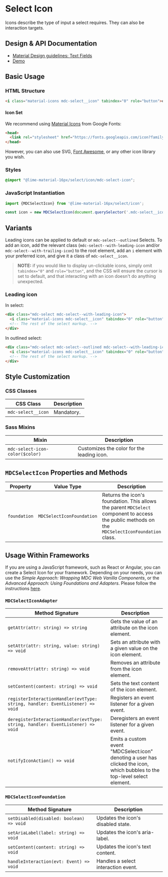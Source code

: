 <!--docs:
title: "Select Icon"
layout: detail
section: components
excerpt: "Icons describe the type of input a select requires"
iconId: text_field
path: /catalog/input-controls/select/icon/
-->

# Select Icon

Icons describe the type of input a select requires. They can also be interaction targets.

## Design & API Documentation

<ul class="icon-list">
  <li class="icon-list-item icon-list-item--spec">
    <a href="https://material.io/go/design-text-fields">Material Design guidelines: Text Fields</a>
  </li>
  <li class="icon-list-item icon-list-item--link">
    <a href="https://material-components.github.io/material-components-web-catalog/#/component/select">Demo</a>
  </li>
</ul>

## Basic Usage

### HTML Structure

```html
<i class="material-icons mdc-select__icon" tabindex="0" role="button">event</i>
```

#### Icon Set

We recommend using [Material Icons](https://material.io/tools/icons/) from Google Fonts:

```html
<head>
  <link rel="stylesheet" href="https://fonts.googleapis.com/icon?family=Material+Icons">
</head>
```

However, you can also use SVG, [Font Awesome](https://fontawesome.com/), or any other icon library you wish.

### Styles

```scss
@import "@lime-material-16px/select/icon/mdc-select-icon";
```

### JavaScript Instantiation

```js
import {MDCSelectIcon} from '@lime-material-16px/select/icon';

const icon = new MDCSelectIcon(document.querySelector('.mdc-select__icon'));
```

## Variants

Leading icons can be applied to default or `mdc-select--outlined` Selects. To add an icon, add the relevant class (`mdc-select--with-leading-icon` and/or `mdc-select--with-trailing-icon`) to the root element, add an `i` element with your preferred icon, and give it a class of `mdc-select__icon`.

> **NOTE:** if you would like to display un-clickable icons, simply omit `tabindex="0"` and `role="button"`, and the CSS will ensure the cursor is set to default, and that interacting with an icon doesn't do anything unexpected.

### Leading icon

In select:

```html
<div class="mdc-select mdc-select--with-leading-icon">
  <i class="material-icons mdc-select__icon" tabindex="0" role="button">event</i>
  <!-- The rest of the select markup. -->
</div>
```

In outlined select:

```html
<div class="mdc-select mdc-select--outlined mdc-select--with-leading-icon">
  <i class="material-icons mdc-select__icon" tabindex="0" role="button">event</i>
  <!-- The rest of the select markup. -->
</div>
```

## Style Customization

### CSS Classes

CSS Class | Description
--- | ---
`mdc-select__icon` | Mandatory.

### Sass Mixins

Mixin | Description
--- | ---
`mdc-select-icon-color($color)` | Customizes the color for the leading icon.

## `MDCSelectIcon` Properties and Methods

Property | Value Type | Description
--- | --- | ---
`foundation` | `MDCSelectIconFoundation` | Returns the icon's foundation. This allows the parent `MDCSelect` component to access the public methods on the `MDCSelectIconFoundation` class.

## Usage Within Frameworks

If you are using a JavaScript framework, such as React or Angular, you can create a Select Icon for your framework. Depending on your needs, you can use the _Simple Approach: Wrapping MDC Web Vanilla Components_, or the _Advanced Approach: Using Foundations and Adapters_. Please follow the instructions [here](../../../docs/integrating-into-frameworks.md).

### `MDCSelectIconAdapter`

Method Signature | Description
--- | ---
`getAttr(attr: string) => string` | Gets the value of an attribute on the icon element.
`setAttr(attr: string, value: string) => void` | Sets an attribute with a given value on the icon element.
`removeAttr(attr: string) => void` | Removes an attribute from the icon element.
`setContent(content: string) => void` | Sets the text content of the icon element.
`registerInteractionHandler(evtType: string, handler: EventListener) => void` | Registers an event listener for a given event.
`deregisterInteractionHandler(evtType: string, handler: EventListener) => void` | Deregisters an event listener for a given event.
`notifyIconAction() => void` | Emits a custom event "MDCSelect:icon" denoting a user has clicked the icon, which bubbles to the top-level select element.

### `MDCSelectIconFoundation`

Method Signature | Description
--- | ---
`setDisabled(disabled: boolean) => void` | Updates the icon's disabled state.
`setAriaLabel(label: string) => void` | Updates the icon's aria-label.
`setContent(content: string) => void` | Updates the icon's text content.
`handleInteraction(evt: Event) => void` | Handles a select interaction event.
